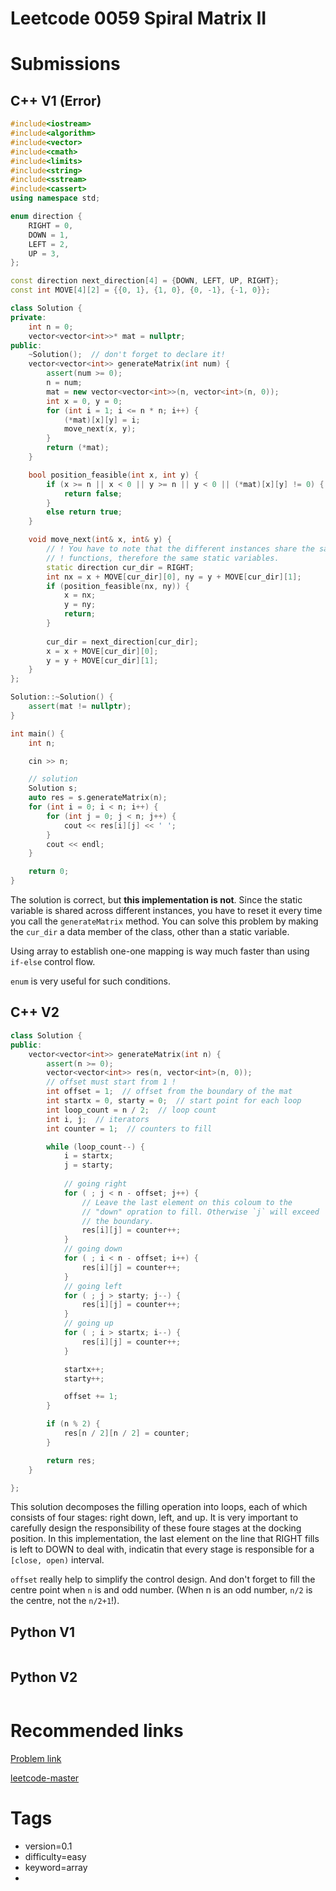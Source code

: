 # Leetcode 0059 Spiral Matrix II

# Submissions

## C++ V1 (Error)

```C++
#include<iostream>
#include<algorithm>
#include<vector>
#include<cmath>
#include<limits>
#include<string>
#include<sstream>
#include<cassert>
using namespace std;

enum direction {
    RIGHT = 0,
    DOWN = 1,
    LEFT = 2,
    UP = 3,
};

const direction next_direction[4] = {DOWN, LEFT, UP, RIGHT};
const int MOVE[4][2] = {{0, 1}, {1, 0}, {0, -1}, {-1, 0}};

class Solution {
private:
    int n = 0;
    vector<vector<int>>* mat = nullptr;
public:
    ~Solution();  // don't forget to declare it!
    vector<vector<int>> generateMatrix(int num) {
        assert(num >= 0);
        n = num;
        mat = new vector<vector<int>>(n, vector<int>(n, 0));
        int x = 0, y = 0;
        for (int i = 1; i <= n * n; i++) {
            (*mat)[x][y] = i;
            move_next(x, y);
        }
        return (*mat);
    }

    bool position_feasible(int x, int y) {
        if (x >= n || x < 0 || y >= n || y < 0 || (*mat)[x][y] != 0) {
            return false;
        }
        else return true;
    }

    void move_next(int& x, int& y) {
        // ! You have to note that the different instances share the same
        // ! functions, therefore the same static variables.
        static direction cur_dir = RIGHT;
        int nx = x + MOVE[cur_dir][0], ny = y + MOVE[cur_dir][1];
        if (position_feasible(nx, ny)) {
            x = nx;
            y = ny;
            return;
        }
        
        cur_dir = next_direction[cur_dir];
        x = x + MOVE[cur_dir][0];
        y = y + MOVE[cur_dir][1];
    }
};

Solution::~Solution() {
    assert(mat != nullptr);
}

int main() {
    int n;

    cin >> n;

    // solution
    Solution s;
    auto res = s.generateMatrix(n);
    for (int i = 0; i < n; i++) {
        for (int j = 0; j < n; j++) {
            cout << res[i][j] << ' ';
        }
        cout << endl;
    }

    return 0;
}
```

The solution is correct, but **this implementation is not**. Since the static variable is shared across different instances, you have to reset it every time you call the `generateMatrix` method. You can solve this problem by making the `cur_dir` a data member of the class, other than a static variable.

Using array to establish one-one mapping is way much faster than using `if-else` control flow.

`enum` is very useful for such conditions.


## C++ V2

```C++
class Solution {
public:
    vector<vector<int>> generateMatrix(int n) {
        assert(n >= 0);
        vector<vector<int>> res(n, vector<int>(n, 0));
        // offset must start from 1 !
        int offset = 1;  // offset from the boundary of the mat
        int startx = 0, starty = 0;  // start point for each loop
        int loop_count = n / 2;  // loop count
        int i, j;  // iterators
        int counter = 1;  // counters to fill

        while (loop_count--) {
            i = startx;
            j = starty;
            
            // going right
            for ( ; j < n - offset; j++) {
                // Leave the last element on this coloum to the
                // "down" opration to fill. Otherwise `j` will exceed
                // the boundary.
                res[i][j] = counter++;
            }
            // going down
            for ( ; i < n - offset; i++) {
                res[i][j] = counter++;
            }
            // going left
            for ( ; j > starty; j--) {
                res[i][j] = counter++;
            }
            // going up
            for ( ; i > startx; i--) {
                res[i][j] = counter++;
            }

            startx++;
            starty++;

            offset += 1;
        }

        if (n % 2) {
            res[n / 2][n / 2] = counter;
        }

        return res;
    }

};
```

This solution decomposes the filling operation into loops, each of which consists of four stages: right down, left, and up. It is very important to carefully design the responsibility of these foure stages at the docking position. In this implementation, the last element on the line that RIGHT fills is left to DOWN to deal with, indicatin that every stage is responsible for a `[close, open)` interval.

`offset` really help to simplify the control design. And don't forget to fill the centre point when `n` is and odd number. (When n is an odd number, `n/2` is the centre, not the `n/2+1`!).


## Python V1

```python
```



## Python V2

```python

```





# Recommended links

[Problem link](https://leetcode.com/problems/spiral-matrix-ii/description/)

[leetcode-master](https://github.com/youngyangyang04/leetcode-master/blob/master/problems/0059.%E8%9E%BA%E6%97%8B%E7%9F%A9%E9%98%B5II.md)



# Tags

- version=0.1
- difficulty=easy
- keyword=array
- 